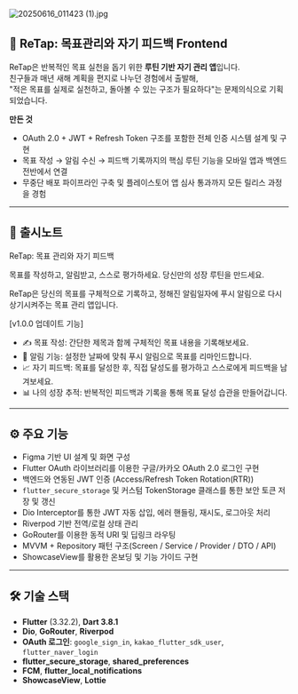 ![20250616_011423 (1).jpg](attachment:f8d0f108-0278-4e60-8ef6-259138647d99:20250616_011423_(1).jpg)

## 📱 ReTap: 목표관리와 자기 피드백 Frontend

ReTap은 반복적인 목표 실천을 돕기 위한 **루틴 기반 자기 관리 앱**입니다.  
친구들과 매년 새해 계획을 편지로 나누던 경험에서 출발해,  
"적은 목표를 실제로 실천하고, 돌아볼 수 있는 구조가 필요하다"는 문제의식으로 기획되었습니다.

**만든 것**  
- OAuth 2.0 + JWT + Refresh Token 구조를 포함한 전체 인증 시스템 설계 및 구현  
- 목표 작성 → 알림 수신 → 피드백 기록까지의 핵심 루틴 기능을 모바일 앱과 백엔드 전반에서 연결  
- 무중단 배포 파이프라인 구축 및 플레이스토어 앱 심사 통과까지 모든 릴리스 과정을 경험

---

## 🧠 출시노트

ReTap: 목표 관리와 자기 피드백

목표를 작성하고, 알림받고, 스스로 평가하세요. 당신만의 성장 루틴을 만드세요.

ReTap은 당신의 목표를 구체적으로 기록하고, 정해진 알림일자에 푸시 알림으로 다시 상기시켜주는 목표 관리 앱입니다.

[v1.0.0 업데이트 기능] 
- ✍️ 목표 작성: 간단한 제목과 함께 구체적인 목표 내용을 기록해보세요.
- 🔔 알림 기능: 설정한 날짜에 맞춰 푸시 알림으로 목표를 리마인드합니다.
- 📈 자기 피드백: 목표를 달성한 후, 직접 달성도를 평가하고 스스로에게 피드백을 남겨보세요.
- 📊 나의 성장 추적: 반복적인 피드백과 기록을 통해 목표 달성 습관을 만들어갑니다.

---

## ⚙️ 주요 기능

- Figma 기반 UI 설계 및 화면 구성
- Flutter OAuth 라이브러리를 이용한 구글/카카오 OAuth 2.0 로그인 구현
- 백엔드와 연동된 JWT 인증 (Access/Refresh Token Rotation(RTR))
- `flutter_secure_storage` 및 커스텀 TokenStorage 클래스를 통한 보안 토큰 저장 및 갱신
- Dio Interceptor를 통한 JWT 자동 삽입, 에러 핸들링, 재시도, 로그아웃 처리
- Riverpod 기반 전역/로컬 상태 관리
- GoRouter를 이용한 동적 URI 및 딥링크 라우팅
- MVVM + Repository 패턴 구조(Screen / Service / Provider / DTO / API)
- ShowcaseView를 활용한 온보딩 및 기능 가이드 구현

---

## 🛠 기술 스택

- **Flutter** (3.32.2), **Dart 3.8.1**
- **Dio**, **GoRouter**, **Riverpod**
- **OAuth 로그인**: `google_sign_in`, `kakao_flutter_sdk_user`, `flutter_naver_login`
- **flutter_secure_storage**, **shared_preferences**
- **FCM**, **flutter_local_notifications**
- **ShowcaseView**, **Lottie**
